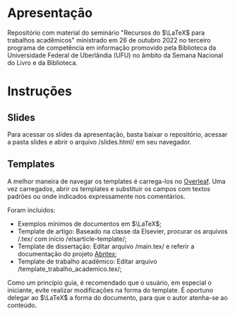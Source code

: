 # Apresentação

Repositório com material do seminário "Recursos do $\LaTeX$ para trabalhos acadêmicos" ministrado em 26 de outubro 2022 no terceiro programa de competência em informação promovido pela Biblioteca da Universidade Federal de Uberlândia (UFU) no âmbito da Semana Nacional do Livro e da Biblioteca.

# Instruções

## Slides

Para acessar os slides da apresentação, basta baixar o repositório, acessar a pasta slides e abrir o arquivo /slides.html/ em seu navegador.

## Templates

A melhor maneira de navegar os templates é carrega-los no [Overleaf](https://www.overleaf.com/). Uma vez carregados, abrir os templates e substituir os campos com textos padrões ou onde indicados expressamente nos comentários. 

Foram incluídos:

* Exemplos mínimos de documentos em $\LaTeX$;
* Template de artigo: Baseado na classe da Elsevier, procurar os arquivos /.tex/ com início /elsarticle-template/;
* Template de dissertação: Editar arquivo /main.tex/ e referir a documentação do projeto [Abntex](https://www.abntex.net.br/);
* Template de trabalho acadêmico: Editar arquivo /template_trabalho_academico.tex/;

Como um princípio guia, é recomendado que o usuário, em especial o iniciante, evite realizar modificações na forma do template. É oportuno delegar ao $\LaTeX$ a forma do documento, para que o autor atenha-se ao conteúdo.

